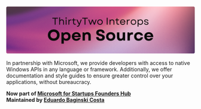 [img_banner]: ../assets/os_small.png
[social_author]: https://github.com/eduardobaginskicosta
[social_novus]: https://www.linkedin.com/company/novusinspire/
[url_microsoft]: https://www.microsoft.com/en-us/startups

<!--  -->

![ThirtyTwo Interops][img_banner]

In partnership with Microsoft, we provide developers with access to native Windows APIs
in any language or framework. Additionally, we offer documentation and style guides to
ensure greater control over your applications, without bureaucracy.

**Now part of [Microsoft for Startups Founders Hub][url_microsoft]**  
**Maintained by [Eduardo Baginski Costa][social_author]**
